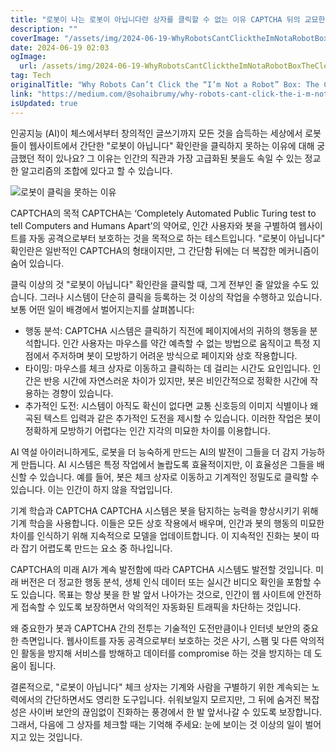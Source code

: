 ```yaml
---
title: "로봇이 나는 로봇이 아닙니다란 상자를 클릭할 수 없는 이유 CAPTCHA 뒤의 교묘한 속임수"
description: ""
coverImage: "/assets/img/2024-06-19-WhyRobotsCantClicktheImNotaRobotBoxTheCleverTrickBehindCAPTCHA_0.png"
date: 2024-06-19 02:03
ogImage: 
  url: /assets/img/2024-06-19-WhyRobotsCantClicktheImNotaRobotBoxTheCleverTrickBehindCAPTCHA_0.png
tag: Tech
originalTitle: "Why Robots Can’t Click the “I’m Not a Robot” Box: The Clever Trick Behind CAPTCHA"
link: "https://medium.com/@sohaibrumy/why-robots-cant-click-the-i-m-not-a-robot-box-the-clever-trick-behind-captcha-11337ce1babf"
isUpdated: true
---
```






인공지능 (AI)이 체스에서부터 창의적인 글쓰기까지 모든 것을 습득하는 세상에서 로봇들이 웹사이트에서 간단한 "로봇이 아닙니다" 확인란을 클릭하지 못하는 이유에 대해 궁금했던 적이 있나요? 그 이유는 인간의 직관과 가장 고급화된 봇을도 속일 수 있는 정교한 알고리즘의 조합에 있다고 할 수 있습니다.

![로봇이 클릭을 못하는 이유](/assets/img/2024-06-19-WhyRobotsCantClicktheImNotaRobotBoxTheCleverTrickBehindCAPTCHA_0.png)

CAPTCHA의 목적
CAPTCHA는 ‘Completely Automated Public Turing test to tell Computers and Humans Apart’의 약어로, 인간 사용자와 봇을 구별하여 웹사이트를 자동 공격으로부터 보호하는 것을 목적으로 하는 테스트입니다. "로봇이 아닙니다" 확인란은 일반적인 CAPTCHA의 형태이지만, 그 간단함 뒤에는 더 복잡한 메커니즘이 숨어 있습니다.

클릭 이상의 것
"로봇이 아닙니다" 확인란을 클릭할 때, 그게 전부인 줄 알았을 수도 있습니다. 그러나 시스템이 단순히 클릭을 등록하는 것 이상의 작업을 수행하고 있습니다. 보통 어떤 일이 배경에서 벌어지는지를 살펴봅니다:

<div class="content-ad"></div>

- 행동 분석: CAPTCHA 시스템은 클릭하기 직전에 페이지에서의 귀하의 행동을 분석합니다. 인간 사용자는 마우스를 약간 예측할 수 없는 방법으로 움직이고 특정 지점에서 주저하며 봇이 모방하기 어려운 방식으로 페이지와 상호 작용합니다.
- 타이밍: 마우스를 체크 상자로 이동하고 클릭하는 데 걸리는 시간도 요인입니다. 인간은 반응 시간에 자연스러운 차이가 있지만, 봇은 비인간적으로 정확한 시간에 작용하는 경향이 있습니다.
- 추가적인 도전: 시스템이 아직도 확신이 없다면 교통 신호등의 이미지 식별이나 왜곡된 텍스트 입력과 같은 추가적인 도전을 제시할 수 있습니다. 이러한 작업은 봇이 정확하게 모방하기 어렵다는 인간 지각의 미묘한 차이를 이용합니다.

AI 역설
아이러니하게도, 로봇을 더 능숙하게 만드는 AI의 발전이 그들을 더 감지 가능하게 만듭니다. AI 시스템은 특정 작업에서 놀랍도록 효율적이지만, 이 효율성은 그들을 배신할 수 있습니다. 예를 들어, 봇은 체크 상자로 이동하고 기계적인 정밀도로 클릭할 수 있습니다. 이는 인간이 하지 않을 작업입니다.

기계 학습과 CAPTCHA
CAPTCHA 시스템은 봇을 탐지하는 능력을 향상시키기 위해 기계 학습을 사용합니다. 이들은 모든 상호 작용에서 배우며, 인간과 봇의 행동의 미묘한 차이를 인식하기 위해 지속적으로 모델을 업데이트합니다. 이 지속적인 진화는 봇이 따라 잡기 어렵도록 만드는 요소 중 하나입니다.

CAPTCHA의 미래
AI가 계속 발전함에 따라 CAPTCHA 시스템도 발전할 것입니다. 미래 버전은 더 정교한 행동 분석, 생체 인식 데이터 또는 실시간 비디오 확인을 포함할 수도 있습니다. 목표는 항상 봇을 한 발 앞서 나아가는 것으로, 인간이 웹 사이트에 안전하게 접속할 수 있도록 보장하면서 악의적인 자동화된 트래픽을 차단하는 것입니다.

<div class="content-ad"></div>

왜 중요한가
봇과 CAPTCHA 간의 전투는 기술적인 도전만큼이나 인터넷 보안의 중요한 측면입니다. 웹사이트를 자동 공격으로부터 보호하는 것은 사기, 스팸 및 다른 악의적인 활동을 방지해 서비스를 방해하고 데이터를 compromise 하는 것을 방지하는 데 도움이 됩니다.

결론적으로, "로봇이 아닙니다" 체크 상자는 기계와 사람을 구별하기 위한 계속되는 노력에서의 간단하면서도 영리한 도구입니다. 쉬워보일지 모르지만, 그 뒤에 숨겨진 복잡성은 사이버 보안의 끊임없이 진화하는 풍경에서 한 발 앞서나갈 수 있도록 보장합니다. 그래서, 다음에 그 상자를 체크할 때는 기억해 주세요: 눈에 보이는 것 이상의 일이 벌어지고 있는 것입니다.